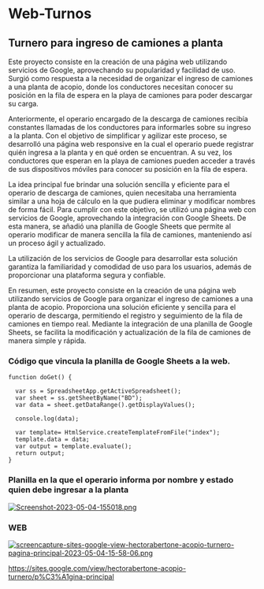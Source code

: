 # Web-Turnos
## Turnero para ingreso de camiones a planta

Este proyecto consiste en la creación de una página web utilizando servicios de Google, aprovechando su popularidad y facilidad de uso. Surgió como respuesta a la necesidad de organizar el ingreso de camiones a una planta de acopio, donde los conductores necesitan conocer su posición en la fila de espera en la playa de camiones para poder descargar su carga.

Anteriormente, el operario encargado de la descarga de camiones recibía constantes llamadas de los conductores para informarles sobre su ingreso a la planta. Con el objetivo de simplificar y agilizar este proceso, se desarrolló una página web responsive en la cual el operario puede registrar quién ingresa a la planta y en qué orden se encuentran. A su vez, los conductores que esperan en la playa de camiones pueden acceder a través de sus dispositivos móviles para conocer su posición en la fila de espera.

La idea principal fue brindar una solución sencilla y eficiente para el operario de descarga de camiones, quien necesitaba una herramienta similar a una hoja de cálculo en la que pudiera eliminar y modificar nombres de forma fácil. Para cumplir con este objetivo, se utilizó una página web con servicios de Google, aprovechando la integración con Google Sheets. De esta manera, se añadió una planilla de Google Sheets que permite al operario modificar de manera sencilla la fila de camiones, manteniendo así un proceso ágil y actualizado.

La utilización de los servicios de Google para desarrollar esta solución garantiza la familiaridad y comodidad de uso para los usuarios, además de proporcionar una plataforma segura y confiable.

En resumen, este proyecto consiste en la creación de una página web utilizando servicios de Google para organizar el ingreso de camiones a una planta de acopio. Proporciona una solución eficiente y sencilla para el operario de descarga, permitiendo el registro y seguimiento de la fila de camiones en tiempo real. Mediante la integración de una planilla de Google Sheets, se facilita la modificación y actualización de la fila de camiones de manera simple y rápida.


### Código que vincula la planilla de Google Sheets a la web.
```
function doGet() {

  var ss = SpreadsheetApp.getActiveSpreadsheet();
  var sheet = ss.getSheetByName("BD");
  var data = sheet.getDataRange().getDisplayValues();

  console.log(data);

  var template= HtmlService.createTemplateFromFile("index");
  template.data = data;
  var output = template.evaluate();
  return output;
}
```

### Planilla en la que el operario informa por nombre y estado quien debe ingresar a la planta

[![Screenshot-2023-05-04-155018.png](https://i.postimg.cc/kgJSLrc1/Screenshot-2023-05-04-155018.png)](https://postimg.cc/4m0nhSjV)

### WEB

[![screencapture-sites-google-view-hectorabertone-acopio-turnero-pagina-principal-2023-05-04-15-58-06.png](https://i.postimg.cc/vHd2gBY4/screencapture-sites-google-view-hectorabertone-acopio-turnero-pagina-principal-2023-05-04-15-58-06.png)](https://postimg.cc/8stmxTrG)

https://sites.google.com/view/hectorabertone-acopio-turnero/p%C3%A1gina-principal


